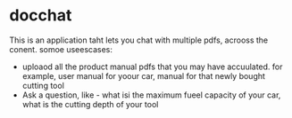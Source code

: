 # docchat

This is an application taht lets you chat with multiple pdfs, acrooss the conent.
somoe useescases:
- uploaod all the product manual pdfs that you may have accuulated. for example, user manual for yoour car, manual for that newly bought cutting tool
- Ask a question, like - what isi the maximum fueel capacity of your car, what is the cutting depth of your tool 